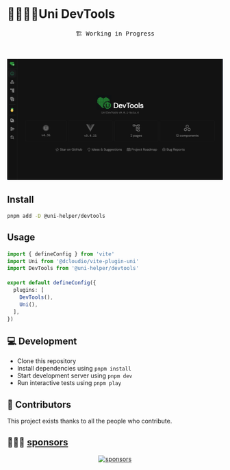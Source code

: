 # 🔺🔹🔸🔻Uni DevTools

<pre align="center">
🏗 Working in Progress
</pre>

</br>

<p align="center"><img  src=".github/assets/demo.png"></p>

## Install

```bash
pnpm add -D @uni-helper/devtools
```

## Usage

```ts
import { defineConfig } from 'vite'
import Uni from '@dcloudio/vite-plugin-uni'
import DevTools from '@uni-helper/devtools'

export default defineConfig({
  plugins: [
    DevTools(),
    Uni(),
  ],
})
```

## 💻 Development

- Clone this repository
- Install dependencies using `pnpm install`
- Start development server using `pnpm dev`
- Run interactive tests using `pnpm play`

## 💝 Contributors

This project exists thanks to all the people who contribute.

## 🙇🏻‍♂️ [sponsors](https://afdian.com/a/flippedround)

<p align="center">
  <a href="https://afdian.com/a/flippedround">
    <img alt="sponsors" src="https://cdn.jsdelivr.net/gh/FliPPeDround/sponsors/sponsorkit/sponsors.svg"/>
  </a>
</p>
